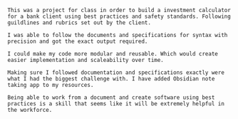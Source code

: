     This was a project for class in order to build a investment calculator for a bank client using best practices and safety standards. Following guildlines and rubrics set out by the client.

    I was able to follow the documents and specifications for syntax with precision and got the exact output required.
  
    I could make my code more modular and reusable. Which would create easier implementation and scaleability over time.
    
    Making sure I followed documentation and specifications exactly were what I had the biggest challenge with. I have added Obsidian note taking app to my resources.
    
    Being able to work from a document and create software using best practices is a skill that seems like it will be extremely helpful in the workforce.
   
  
